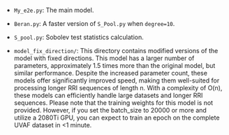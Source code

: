- `My_e2e.py`: The main model.
- `Beran.py`: A faster version of `S_Pool.py` when `degree=10`.
- `S_pool.py`: Sobolev test statistics calculation.

  
- `model_fix_direction/`: This directory contains modified versions of the model with fixed directions. This model has a larger number of parameters, approximately 1.5 times more than the original model, but similar performance. Despite the increased parameter count, these models offer significantly improved speed, making them well-suited for processing longer RRI sequences of length n. With a complexity of O(n), these models can efficiently handle large datasets and longer RRI sequences.   Please note that the training weights for this model is not provided. However, if you set the batch_size to 20000 or more and utilize a 2080Ti GPU, you can expect to train an epoch on the complete UVAF dataset in <1 minute. 
